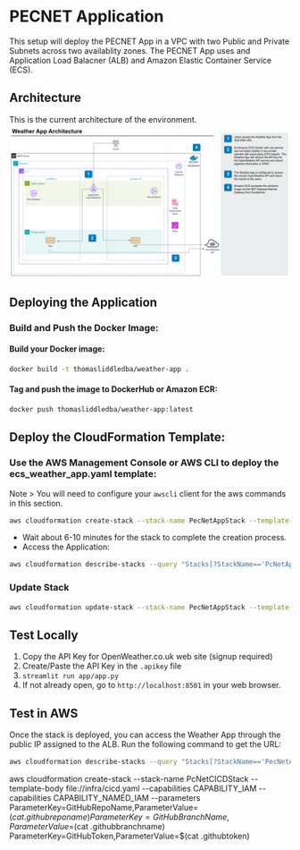# PECNET Application

This setup will deploy the PECNET App in a VPC with two Public and Private Subnets across two availablity zones.  The PECNET App uses and Application Load Balacner (ALB) and Amazon Elastic Container Service (ECS).

## Architecture
This is the current architecture of the environment.
![image](apparch.png)

## Deploying the Application
### Build and Push the Docker Image:

#### Build your Docker image:
```bash
docker build -t thomasliddledba/weather-app .
```
#### Tag and push the image to DockerHub or Amazon ECR:
```bash
docker push thomasliddledba/weather-app:latest
```
## Deploy the CloudFormation Template:
### Use the AWS Management Console or AWS CLI to deploy the ecs_weather_app.yaml template:
Note > You will need to configure your `awscli` client for the aws commands in this section.
```bash
aws cloudformation create-stack --stack-name PecNetAppStack --template-body file://infra/cloudformation.yaml --capabilities CAPABILITY_IAM --capabilities CAPABILITY_NAMED_IAM --parameters ParameterKey=PcNetAppApiKey,ParameterValue=$(cat .apikey) ParameterKey=ContainerImage,ParameterValue=$(cat .dockerimage)
```
- Wait about 6-10 minutes for the stack to complete the creation process.
- Access the Application:
```bash
aws cloudformation describe-stacks --query "Stacks[?StackName=='PcNetAppStack'][].Outputs[?OutputKey=='ALBEndpoint'].OutputValue" --output text
```

### Update Stack
```bash
aws cloudformation update-stack --stack-name PecNetAppStack --template-body file://infra/cloudformation.yaml --capabilities CAPABILITY_IAM --capabilities CAPABILITY_NAMED_IAM --parameters ParameterKey=PcNetAppApiKey,ParameterValue=$(cat .apikey) ParameterKey=ContainerImage,ParameterValue=$(cat .dockerimage)
```

## Test Locally
1. Copy the API Key for OpenWeather.co.uk web site (signup required)
2. Create/Paste the API Key in the `.apikey` file
3. `streamlit run app/app.py`
4. If not already open, go to `http://localhost:8501` in your web browser.


## Test in AWS
Once the stack is deployed, you can access the Weather App through the public IP assigned to the ALB.
Run the following command to get the URL:
```bash
aws cloudformation describe-stacks --query "Stacks[?StackName=='PecNetAppStack'][].Outputs[?OutputKey=='ALBEndpoint'].OutputValue" --output text
```




aws cloudformation create-stack --stack-name PcNetCICDStack --template-body file://infra/cicd.yaml --capabilities CAPABILITY_IAM --capabilities CAPABILITY_NAMED_IAM --parameters ParameterKey=GitHubRepoName,ParameterValue=$(cat .githubreponame) ParameterKey=GitHubBranchName,ParameterValue=$(cat .githubbranchname) ParameterKey=GitHubToken,ParameterValue=$(cat .githubtoken)